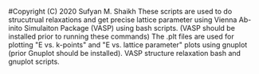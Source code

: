 #Copyright (C) 2020 Sufyan M. Shaikh
These scripts are used to do strucutrual relaxations and get precise
lattice parameter using Vienna Ab-inito Simulaiton Package (VASP) using bash scripts.
(VASP should be installed prior to running these commands)
The .plt files are used for plotting "E vs. k-points" and "E vs. lattice parameter"
plots using gnuplot (prior Gnuplot should be installed).
VASP structure relaxation bash and gnuplot scripts.
